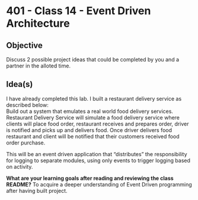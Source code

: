 # 401 - Class 14 - Event Driven Architecture

## Objective

Discuss 2 possible project ideas that could be completed by you and a partner in the alloted time.

## Idea(s)

I have already completed this lab.  I built a restaurant delivery service as described below:  
Build out a system that emulates a real world food delivery services. Restaurant Delivery Service will simulate a food delivery service where clients will place food order, restaurant receives and prepares order, driver is notified and picks up and delivers food. Once driver delivers food restaurant and client will be notified that their customers received food order purchase.

This will be an event driven application that “distributes” the responsibility for logging to separate modules, using only events to trigger logging based on activity.

**What are your learning goals after reading and reviewing the class README?**
To acquire a deeper understanding of Event Driven programming after having built project.

